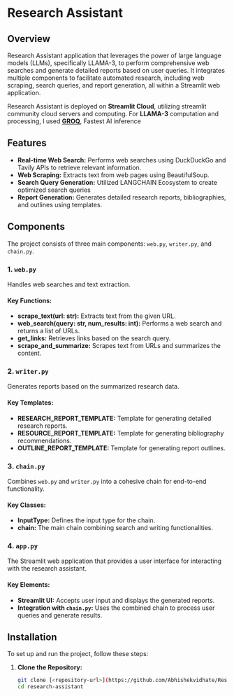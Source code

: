 # Research Assistant 

## Overview
Research Assistant application that leverages the power of large language models (LLMs), specifically LLAMA-3, to perform comprehensive web searches and generate detailed reports based on user queries. It integrates multiple components to facilitate automated research, including web scraping, search queries, and report generation, all within a Streamlit web application.

Research Assistant is deployed on **Streamlit Cloud**, utilizing streamlit community cloud servers and computing. For **LLAMA-3** computation and processing, I used **[GROQ](https://groq.com/)**, Fastest AI inference

## Features
- **Real-time Web Search:** Performs web searches using DuckDuckGo and Tavily APIs to retrieve relevant information.
- **Web Scraping:** Extracts text from web pages using BeautifulSoup.
- **Search Query Generation:** Utilized LANGCHAIN Ecosystem to create optimized search queries 
- **Report Generation:** Generates detailed research reports, bibliographies, and outlines using templates.

## Components
The project consists of three main components: `web.py`, `writer.py`, and `chain.py`.

### 1. `web.py`
Handles web searches and text extraction.

#### Key Functions:
- **scrape_text(url: str):** Extracts text from the given URL.
- **web_search(query: str, num_results: int):** Performs a web search and returns a list of URLs.
- **get_links:** Retrieves links based on the search query.
- **scrape_and_summarize:** Scrapes text from URLs and summarizes the content.

### 2. `writer.py`
Generates reports based on the summarized research data.

#### Key Templates:
- **RESEARCH_REPORT_TEMPLATE:** Template for generating detailed research reports.
- **RESOURCE_REPORT_TEMPLATE:** Template for generating bibliography recommendations.
- **OUTLINE_REPORT_TEMPLATE:** Template for generating report outlines.

### 3. `chain.py`
Combines `web.py` and `writer.py` into a cohesive chain for end-to-end functionality.

#### Key Classes:
- **InputType:** Defines the input type for the chain.
- **chain:** The main chain combining search and writing functionalities.

### 4. `app.py`
The Streamlit web application that provides a user interface for interacting with the research assistant.

#### Key Elements:
- **Streamlit UI:** Accepts user input and displays the generated reports.
- **Integration with `chain.py`:** Uses the combined chain to process user queries and generate results.

## Installation
To set up and run the project, follow these steps:

1. **Clone the Repository:**
   ```bash
   git clone [<repository-url>](https://github.com/Abhishekvidhate/Research-Assistant.git)
   cd research-assistant
